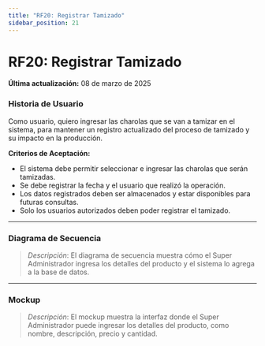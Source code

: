 ```yaml
---
title: "RF20: Registrar Tamizado"  
sidebar_position: 21
---
```


# RF20: Registrar Tamizado

**Última actualización:** 08 de marzo de 2025

### Historia de Usuario
Como usuario, quiero ingresar las charolas que se van a tamizar en el sistema, para mantener un registro actualizado del proceso de tamizado y su impacto en la producción.

  **Criterios de Aceptación:**
  - El sistema debe permitir seleccionar e ingresar las charolas que serán tamizadas.
  - Se debe registrar la fecha y el usuario que realizó la operación.
  - Los datos registrados deben ser almacenados y estar disponibles para futuras consultas.
  - Solo los usuarios autorizados deben poder registrar el tamizado.

---

### Diagrama de Secuencia

> *Descripción*: El diagrama de secuencia muestra cómo el Super Administrador ingresa los detalles del producto y el sistema lo agrega a la base de datos.

---

### Mockup

> *Descripción*: El mockup muestra la interfaz donde el Super Administrador puede ingresar los detalles del producto, como nombre, descripción, precio y cantidad.
